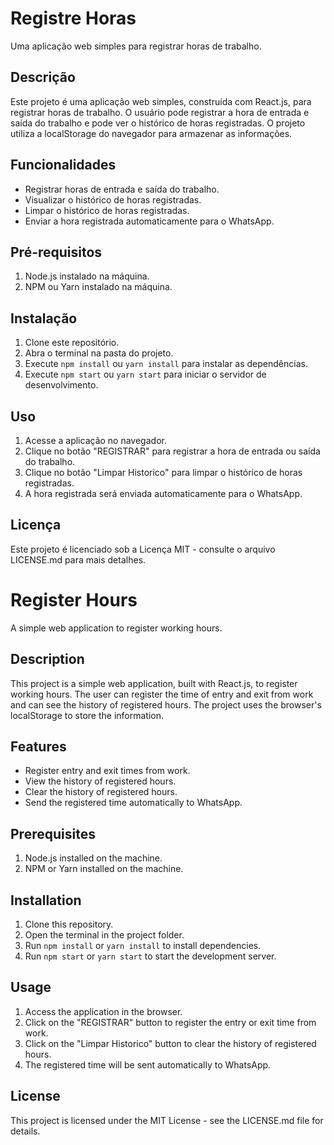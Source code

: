 
# Registre Horas

Uma aplicação web simples para registrar horas de trabalho.

## Descrição

Este projeto é uma aplicação web simples, construída com React.js, para registrar horas de trabalho. O usuário pode registrar a hora de entrada e saída do trabalho e pode ver o histórico de horas registradas. O projeto utiliza a localStorage do navegador para armazenar as informações.

## Funcionalidades

- Registrar horas de entrada e saída do trabalho.
- Visualizar o histórico de horas registradas.
- Limpar o histórico de horas registradas.
- Enviar a hora registrada automaticamente para o WhatsApp.

## Pré-requisitos

1. Node.js instalado na máquina.
2. NPM ou Yarn instalado na máquina.

## Instalação

1. Clone este repositório.
2. Abra o terminal na pasta do projeto.
3. Execute `npm install` ou `yarn install` para instalar as dependências.
4. Execute `npm start` ou `yarn start` para iniciar o servidor de desenvolvimento.

## Uso

1. Acesse a aplicação no navegador.
2. Clique no botão "REGISTRAR" para registrar a hora de entrada ou saída do trabalho.
3. Clique no botão "Limpar Historico" para limpar o histórico de horas registradas.
4. A hora registrada será enviada automaticamente para o WhatsApp.


## Licença

Este projeto é licenciado sob a Licença MIT - consulte o arquivo LICENSE.md para mais detalhes.

# Register Hours

A simple web application to register working hours.

## Description

This project is a simple web application, built with React.js, to register working hours. The user can register the time of entry and exit from work and can see the history of registered hours. The project uses the browser's localStorage to store the information.

## Features

- Register entry and exit times from work.
- View the history of registered hours.
- Clear the history of registered hours.
- Send the registered time automatically to WhatsApp.

## Prerequisites

1. Node.js installed on the machine.
2. NPM or Yarn installed on the machine.

## Installation

1. Clone this repository.
2. Open the terminal in the project folder.
3. Run `npm install` or `yarn install` to install dependencies.
4. Run `npm start` or `yarn start` to start the development server.

## Usage

1. Access the application in the browser.
2. Click on the "REGISTRAR" button to register the entry or exit time from work.
3. Click on the "Limpar Historico" button to clear the history of registered hours.
4. The registered time will be sent automatically to WhatsApp.

## License

This project is licensed under the MIT License - see the LICENSE.md file for details.
